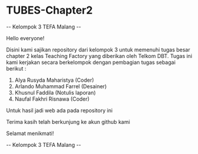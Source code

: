 # TUBES-Chapter2
-- Kelompok 3 TEFA Malang --

Hello everyone!

Disini kami sajikan repository dari kelompok 3 untuk memenuhi tugas besar chapter 2 kelas Teaching Factory yang diberikan oleh Telkom DBT. 
Tugas ini kami kerjakan secara berkelompok dengan pembagian tugas sebagai berikut :

1. Alya Rusyda Maharistya  (Coder)
2. Arlando Muhammad Farrel (Desainer)
3. Khusnul Faddila         (Notulis laporan)
4. Naufal Fakhri Risnawa   (Coder)

Untuk hasil jadi web ada pada repository ini

Terima kasih telah berkunjung ke akun github kami

Selamat menikmati!

-- Kelompok 3 TEFA Malang --
